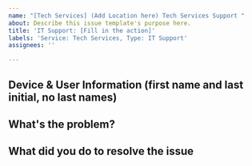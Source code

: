 ```yaml
---
name: "[Tech Services] (Add Location here) Tech Services Support "
about: Describe this issue template's purpose here.
title: 'IT Support: [Fill in the action]'
labels: 'Service: Tech Services, Type: IT Support'
assignees: ''

---
```


<!-- KRAMER, CAMERON - 8700/8900, PDC, TOWNVIEW, RIO, OTC, TOOMEY, BOP, ST. ELMO, DALTON, BEN WHITE -->

## Device & User Information (first name and last initial, no last names)

## What's the problem?

## What did you do to resolve the issue
